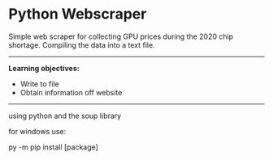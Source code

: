 # Python Webscraper

Simple web scraper for collecting GPU prices during the 2020 chip shortage. Compiling the data into a text file.

---

**Learning objectives:**
* Write to file
* Obtain information off website

---

using python and the soup library

for windows use:

py -m pip install [package]


